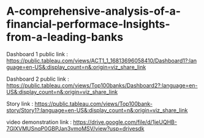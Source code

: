 # A-comprehensive-analysis-of-a-financial-performace-Insights-from-a-leading-banks


Dashboard 1 public link : https://public.tableau.com/views/ACT1_1_16813696058410/Dashboard1?:language=en-US&:display_count=n&:origin=viz_share_link

Dashboard 2 public link : https://public.tableau.com/views/Top100banks/Dashboard2?:language=en-US&:display_count=n&:origin=viz_share_link

Story link : https://public.tableau.com/views/Top100bank-story/Story1?:language=en-US&:display_count=n&:origin=viz_share_link

video demonstration link : https://drive.google.com/file/d/1jeUQHB-7GlXVMUSnqP0GBPJan3vmoMSV/view?usp=drivesdk

